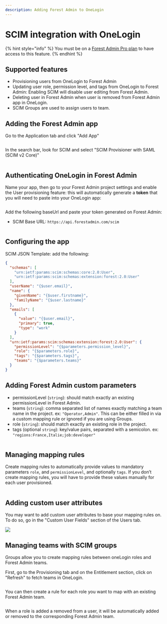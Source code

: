 ```yaml
---
description: Adding Forest Admin to OneLogin
---
```


# SCIM integration with OneLogin

{% hint style="info" %}
You must be on a [Forest Admin Pro plan](https://www.forestadmin.com/pricing) to have access to this feature.
{% endhint %}

## Supported features

- Provisioning users from OneLogin to Forest Admin
- Updating user role, permission level, and tags from OneLogin to Forest Admin: Enabling SCIM will disable user editing from Forest Admin.
- Deleting user in Forest Admin when user is removed from Forest Admin app in OneLogin.&#x20;
- SCIM Groups are used to assign users to team.

## Adding the Forest Admin app

Go to the Application tab and click "Add App"

<figure><img src="../../.gitbook/assets/image (456).png" alt=""><figcaption></figcaption></figure>

In the search bar, look for SCIM and select "SCIM Provisioner with SAML (SCIM v2 Core)"

<figure><img src="../../.gitbook/assets/image (478).png" alt=""><figcaption></figcaption></figure>

## Authenticating OneLogin in Forest Admin

Name your app, then go to your Forest Admin project settings and enable the User provisioning feature: this will automatically generate a **token** that you will need to paste into your OneLogin app:

<figure><img src="../../.gitbook/assets/image (449).png" alt=""><figcaption></figcaption></figure>

Add the following baseUrl and paste your token generated on Forest Admin:

- SCIM Base URL: `https://api.forestadmin.com/scim`

<figure><img src="../../.gitbook/assets/image (511).png" alt=""><figcaption></figcaption></figure>

## Configuring the app

SCIM JSON Template: add the following:

```json
{
  "schemas": [
    "urn:ietf:params:scim:schemas:core:2.0:User",
    "urn:ietf:params:scim:schemas:extension:forest:2.0:User"
  ],
  "userName": "{$user.email}",
  "name": {
    "givenName": "{$user.firstname}",
    "familyName": "{$user.lastname}"
  },
  "emails": [
    {
      "value": "{$user.email}",
      "primary": true,
      "type": "work"
    }
  ],
  "urn:ietf:params:scim:schemas:extension:forest:2.0:User": {
    "permissionLevel": "{$parameters.permission_level}",
    "role": "{$parameters.role}",
    "tags": "{$parameters.tags}",
    "teams": "{$parameters.teams}"
  }
}
```

## Adding Forest Admin custom parameters

- permissionLevel (`string`): should match exactly an existing permissionLevel in Forest Admin.
- teams (`string`): comma separated list of names exactly matching a team name in the project. ex: `"Operator,Admin"`. This can be either filled in via a custom mapping rule or ignored if you are using Groups.
- role (`string`): should match exactly an existing role in the project.
- tags (optional `string`): key/value pairs, separated with a semicolon. ex: `"regions:France,Italie;job:developer"`

<figure><img src="../../.gitbook/assets/image (7).png" alt=""><figcaption></figcaption></figure>

## Managing mapping rules

Create mapping rules to automatically provide values to mandatory parameters `role`, and `permissionLevel`, and optionally `tags`. If you don’t create mapping rules, you will have to provide these values manually for each user provisioned.

<figure><img src="../../.gitbook/assets/image (548).png" alt=""><figcaption></figcaption></figure>

## Adding custom user attributes

You may want to add custom user attributes to base your mapping rules on. To do so, go in the "Custom User Fields" section of the Users tab.

![](<../../.gitbook/assets/image (579).png>)

## Managing teams with SCIM groups

Groups allow you to create mapping rules between oneLogin roles and Forest Admin teams.

First, go to the Provisioning tab and on the Entitlement section, click on "Refresh" to fetch teams in OneLogin.

<figure><img src="../../.gitbook/assets/image (490).png" alt=""><figcaption></figcaption></figure>

You can then create a rule for each role you want to map with an existing Forest Admin team.

<figure><img src="../../.gitbook/assets/image (518).png" alt=""><figcaption></figcaption></figure>

When a role is added a removed from a user, it will be automatically added or removed to the corresponding Forest Admin team.
